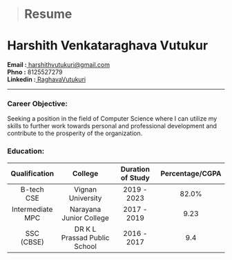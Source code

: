 ># Resume
# Harshith Venkataraghava Vutukur
**Email :**[ harshithvutukuri@gmail.com](harshithvutukuri@gmail.com)<br/>
**Phno :** 8125527279<br/>
**Linkedin :**[ RaghavaVutukuri](https://www.linkedin.com/in/harshith-venkataraghava-vutukuri/)
<hr/>

### Career Objective:<br/>

Seeking a position in the field of Computer Science where I can utilize my skills to further work towards personal and professional development and contribute to the prosperity of the organization.

### Education:


| Qualification | College | Duration of Study | Percentage/CGPA |
| :-----------: | :-----: | :---------------: | :-------------: |
| B-tech<br>CSE | Vignan University | 2019 - 2023 | 82.0% |
| Intermediate<br/>MPC | Narayana Junior College | 2017 - 2019 | 9.23 |
| SSC<br/>(CBSE) | DR K L Prassad Public School | 2016 - 2017 | 9.4 |
